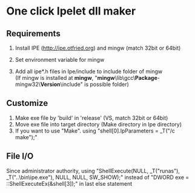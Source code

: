 # One click Ipelet dll maker

## Requirements

1. Install IPE (http://ipe.otfried.org) and mingw (match 32bit or 64bit)

2. Set environment variable for mingw

3. Add all ipe*.h files in Ipe/include to include folder of mingw  
(If mingw is installed at <strong>mingw</strong>, "<strong>mingw</strong>&#92;lib&#92;gcc&#92;<strong>Package</strong>-mingw32&#92;<strong>Version</strong>&#92;include" is possible folder)


## Customize

1. Make exe file by 'build' in 'release' (VS, match 32bit or 64bit)
2. Move exe file into target directory (Make directory in Ipe directory)
3. If you want to use "Make". using "shell[0].lpParameters = _T("/c make");"


## File I/O
Since administrator authority, using "ShellExecute(NULL, _T("runas"), _T("..\\bin\\ipe.exe"), NULL, NULL, SW_SHOW);"
instead of "DWORD exe = ::ShellExecuteEx(&shell[3]);" in last else statement
